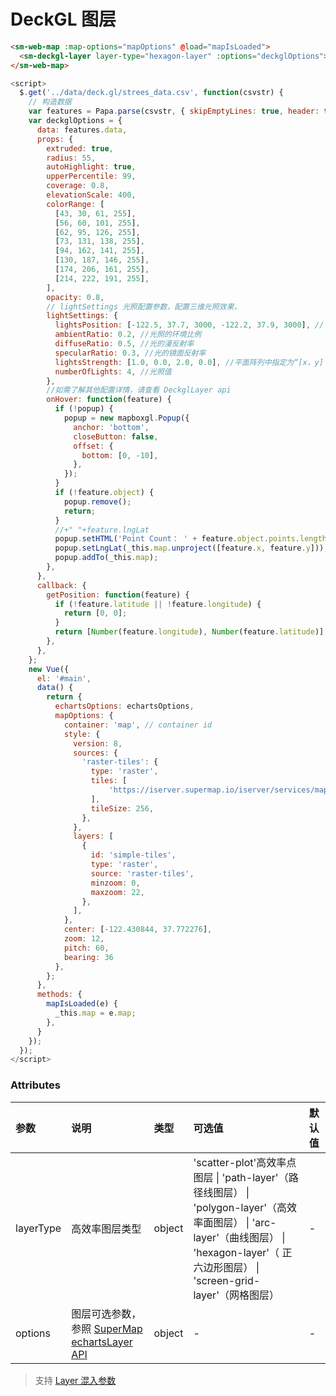 # DeckGL 图层

<sm-iframe src="https://iclient.supermap.io/examples/component/components_deckgl_vue.html"></sm-iframe>

```html
<sm-web-map :map-options="mapOptions" @load="mapIsLoaded">
  <sm-deckgl-layer layer-type="hexagon-layer" :options="deckglOptions"></sm-deckgl-layer>
</sm-web-map>
```

```js
<script>
  $.get('../data/deck.gl/strees_data.csv', function(csvstr) {
    // 构造数据
    var features = Papa.parse(csvstr, { skipEmptyLines: true, header: true });
    var deckglOptions = {
      data: features.data,
      props: {
        extruded: true,
        radius: 55,
        autoHighlight: true,
        upperPercentile: 99,
        coverage: 0.8,
        elevationScale: 400,
        colorRange: [
          [43, 30, 61, 255],
          [56, 60, 101, 255],
          [62, 95, 126, 255],
          [73, 131, 138, 255],
          [94, 162, 141, 255],
          [130, 187, 146, 255],
          [174, 206, 161, 255],
          [214, 222, 191, 255],
        ],
        opacity: 0.8,
        // lightSettings 光照配置参数，配置三维光照效果，
        lightSettings: {
          lightsPosition: [-122.5, 37.7, 3000, -122.2, 37.9, 3000], // 指定为`[x，y，z]`的光在平面阵列中的位置
          ambientRatio: 0.2, //光照的环境比例
          diffuseRatio: 0.5, //光的漫反射率
          specularRatio: 0.3, //光的镜面反射率
          lightsStrength: [1.0, 0.0, 2.0, 0.0], //平面阵列中指定为“[x，y]`的灯的强度。 长度应该是`2 x numberOfLights`
          numberOfLights: 4, //光照值
        },
        //如需了解其他配置详情，请查看 DeckglLayer api
        onHover: function(feature) {
          if (!popup) {
            popup = new mapboxgl.Popup({
              anchor: 'bottom',
              closeButton: false,
              offset: {
                bottom: [0, -10],
              },
            });
          }
          if (!feature.object) {
            popup.remove();
            return;
          }
          //+" "+feature.lngLat
          popup.setHTML('Point Count： ' + feature.object.points.length);
          popup.setLngLat(_this.map.unproject([feature.x, feature.y]));
          popup.addTo(_this.map);
        },
      },
      callback: {
        getPosition: function(feature) {
          if (!feature.latitude || !feature.longitude) {
            return [0, 0];
          }
          return [Number(feature.longitude), Number(feature.latitude)];
        },
      },
    };
    new Vue({
      el: '#main',
      data() {
        return {
          echartsOptions: echartsOptions,
          mapOptions: {
            container: 'map', // container id
            style: {
              version: 8,
              sources: {
                'raster-tiles': {
                  type: 'raster',
                  tiles: [
                      'https://iserver.supermap.io/iserver/services/map-china400/rest/maps/ChinaDark/zxyTileImage.png?z={z}&x={x}&y={y}',
                  ],
                  tileSize: 256,
                },
              },
              layers: [
                {
                  id: 'simple-tiles',
                  type: 'raster',
                  source: 'raster-tiles',
                  minzoom: 0,
                  maxzoom: 22,
                },
              ],
            },
            center: [-122.430844, 37.772276],
            zoom: 12,
            pitch: 60,
            bearing: 36
          },
        };
      },
      methods: {
        mapIsLoaded(e) {
          _this.map = e.map;
        },
      }
    });
  });
</script>
```

### Attributes

| 参数      | 说明                                                                                                                        | 类型   | 可选值                                                                                                                                                                                        | 默认值 |
| :-------- | :-------------------------------------------------------------------------------------------------------------------------- | :----- | :-------------------------------------------------------------------------------------------------------------------------------------------------------------------------------------------- | :----- |
| layerType | 高效率图层类型                                                                                                              | object | 'scatter-plot'高效率点图层 \| 'path-layer'（路径线图层） \| 'polygon-layer'（高效率面图层） \| 'arc-layer'（曲线图层） \| 'hexagon-layer'（ 正六边形图层） \| 'screen-grid-layer'（网格图层） | -      |
| options   | 图层可选参数，参照 [SuperMap echartsLayer API](https://iclient.supermap.io/docs/mapboxgl/mapboxgl.supermap.DeckglLayer.html) | object | -                                                                                                                                                                                             | -      |

> 支持 [Layer 混入参数](/zh/api/mixin/mixin.md#layer)
